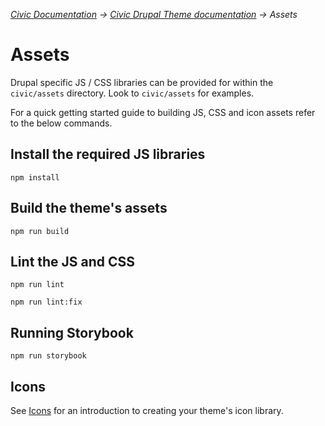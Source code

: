 _[Civic Documentation](../README.md) &#8594; [Civic Drupal Theme documentation](introduction.md)  &#8594; Assets_
# Assets

Drupal specific JS / CSS libraries can be provided for within the `civic/assets` directory. Look to `civic/assets` for
examples.

For a quick getting started guide to building JS, CSS and icon assets refer to the below commands.

## Install the required JS libraries

    npm install

## Build the theme's assets

    npm run build

## Lint the JS and CSS

    npm run lint

    npm run lint:fix

## Running Storybook

    npm run storybook

## Icons

See [Icons](../civic-library/docs/icons.md) for an introduction to creating your theme's icon library.
